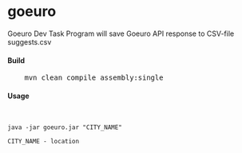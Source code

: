 # goeuro
Goeuro Dev Task
Program will save Goeuro API response to CSV-file suggests.csv
<h4>Build</h4>
<pre>
	mvn clean compile assembly:single
</pre>

<h4>Usage</h4>
<pre>

	java -jar goeuro.jar "CITY_NAME"
	
	CITY_NAME - location
</pre>
